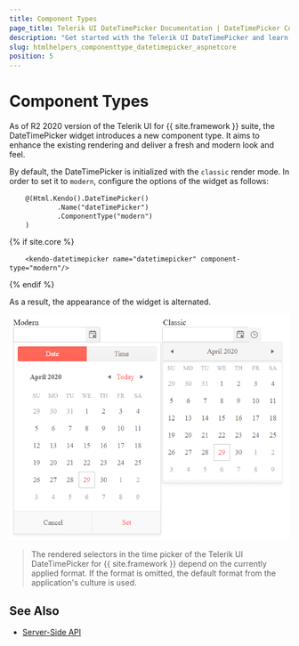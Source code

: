 ```yaml
---
title: Component Types
page_title: Telerik UI DateTimePicker Documentation | DateTimePicker Component Types | Telerik UI
description: "Get started with the Telerik UI DateTimePicker and learn how to enable the modern component type."
slug: htmlhelpers_componenttype_datetimepicker_aspnetcore
position: 5
---
```


# Component Types

As of R2 2020 version of the Telerik UI for {{ site.framework }} suite, the DateTimePicker widget introduces a new component type. It aims to enhance the existing rendering and deliver a fresh and modern look and feel. 

By default, the DateTimePicker is initialized with the `classic` render mode. In order to set it to `modern`, configure the options of the widget as follows:

```HtmlHelper
    @(Html.Kendo().DateTimePicker()
            .Name("dateTimePicker")
            .ComponentType("modern")
    )
```
{% if site.core %}
```TagHelper
    <kendo-datetimepicker name="datetimepicker" component-type="modern"/>
```
{% endif %}

As a result, the appearance of the widget is alternated. 

![{{ site.product_short }} Comparison between the component types](../../../images/modern-classic-datetimepicker.png)

> The rendered selectors in the time picker of the Telerik UI DateTimePicker for {{ site.framework }} depend on the currently applied format. If the format is omitted, the default format from the application's culture is used. 

## See Also

* [Server-Side API](/api/datetimepicker)
